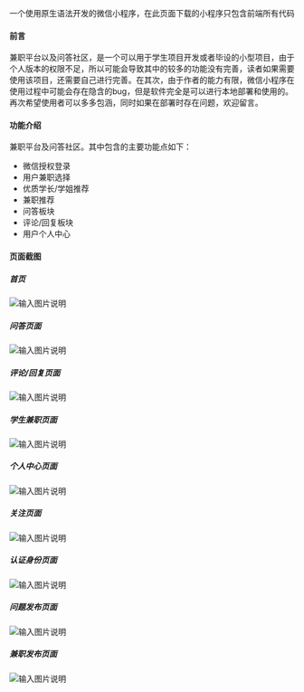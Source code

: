 一个使用原生语法开发的微信小程序，在此页面下载的小程序只包含前端所有代码

#### 前言
兼职平台以及问答社区，是一个可以用于学生项目开发或者毕设的小型项目，由于个人版本的权限不足，所以可能会导致其中的较多的功能没有完善，读者如果需要使用该项目，还需要自己进行完善。在其次，由于作者的能力有限，微信小程序在使用过程中可能会存在隐含的bug，但是软件完全是可以进行本地部署和使用的。再次希望使用者可以多多包涵，同时如果在部署时存在问题，欢迎留言。

#### 功能介绍
兼职平台及问答社区。其中包含的主要功能点如下：
- 微信授权登录
- 用户兼职选择
- 优质学长/学姐推荐
- 兼职推荐
- 问答板块
- 评论/回复板块
- 用户个人中心


#### 页面截图
##### 首页

![输入图片说明](https://images.gitee.com/uploads/images/2022/0629/142219_24d4010f_9815958.png "1.png")

##### 问答页面

![输入图片说明](https://images.gitee.com/uploads/images/2022/0629/142243_4cde59c3_9815958.png "2.png")

##### 评论/回复页面

![输入图片说明](https://images.gitee.com/uploads/images/2022/0629/142254_cf9b175a_9815958.png "3.png")

##### 学生兼职页面 

![输入图片说明](https://images.gitee.com/uploads/images/2022/0629/142307_4978d035_9815958.png "4.png")

##### 个人中心页面

![输入图片说明](https://images.gitee.com/uploads/images/2022/0629/142319_e3c61ac7_9815958.png "5.png")

##### 关注页面

![输入图片说明](https://images.gitee.com/uploads/images/2022/0629/142329_a21a5f3b_9815958.png "6.png")

##### 认证身份页面

![输入图片说明](https://images.gitee.com/uploads/images/2022/0629/142340_29de2afc_9815958.png "7.png")

##### 问题发布页面

![输入图片说明](https://images.gitee.com/uploads/images/2022/0629/142354_12265844_9815958.png "8.png")

##### 兼职发布页面

![输入图片说明](https://images.gitee.com/uploads/images/2022/0629/142405_376a6bc0_9815958.png "9.png")


